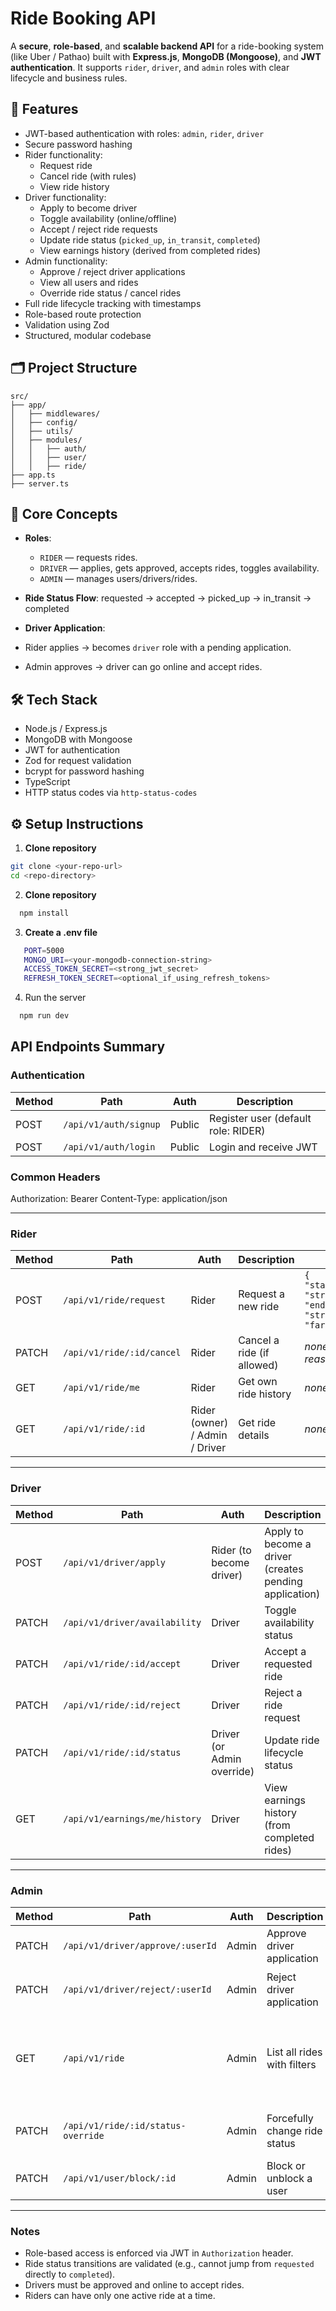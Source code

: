 # Ride Booking API

A **secure**, **role-based**, and **scalable backend API** for a ride-booking system (like Uber / Pathao) built with **Express.js**, **MongoDB (Mongoose)**, and **JWT authentication**. It supports `rider`, `driver`, and `admin` roles with clear lifecycle and business rules.

## 🚀 Features

- JWT-based authentication with roles: `admin`, `rider`, `driver`
- Secure password hashing
- Rider functionality:
  - Request ride
  - Cancel ride (with rules)
  - View ride history
- Driver functionality:
  - Apply to become driver
  - Toggle availability (online/offline)
  - Accept / reject ride requests
  - Update ride status (`picked_up`, `in_transit`, `completed`)
  - View earnings history (derived from completed rides)
- Admin functionality:
  - Approve / reject driver applications
  - View all users and rides
  - Override ride status / cancel rides
- Full ride lifecycle tracking with timestamps
- Role-based route protection
- Validation using Zod
- Structured, modular codebase

## 🗂️ Project Structure 
```plaintext
src/
├── app/
│   ├── middlewares/
│   ├── config/
│   ├── utils/
│   ├── modules/
│   │   ├── auth/
│   │   ├── user/
│   │   ├── ride/
├── app.ts
├── server.ts
```

## 🧠 Core Concepts

- **Roles**: 
  - `RIDER` — requests rides.
  - `DRIVER` — applies, gets approved, accepts rides, toggles availability.
  - `ADMIN` — manages users/drivers/rides.

- **Ride Status Flow**:
   requested → accepted → picked_up → in_transit → completed


- **Driver Application**:
- Rider applies → becomes `driver` role with a pending application.
- Admin approves → driver can go online and accept rides.

## 🛠️ Tech Stack

- Node.js / Express.js
- MongoDB with Mongoose
- JWT for authentication
- Zod for request validation
- bcrypt for password hashing
- TypeScript
- HTTP status codes via `http-status-codes`

## ⚙️ Setup Instructions

1. **Clone repository**
 ```bash
 git clone <your-repo-url>
 cd <repo-directory>
```
2. **Clone repository**
 ```bash
   npm install
 ```
3. **Create a .env file**
```bash
   PORT=5000
   MONGO_URI=<your-mongodb-connection-string>
   ACCESS_TOKEN_SECRET=<strong_jwt_secret>
   REFRESH_TOKEN_SECRET=<optional_if_using_refresh_tokens>
 ```
4. Run the server
 ```bash
   npm run dev
 ```
## API Endpoints Summary

### Authentication
| Method | Path | Auth | Description |
|--------|------|------|-------------|
| POST | `/api/v1/auth/signup` | Public | Register user (default role: RIDER) |
| POST | `/api/v1/auth/login` | Public | Login and receive JWT |

### Common Headers
Authorization: Bearer <token>
Content-Type: application/json

---

### Rider
| Method | Path | Auth | Description | Body |
|--------|------|------|-------------|------|
| POST | `/api/v1/ride/request` | Rider | Request a new ride | `{ "startLocation": "string", "endLocation": "string", "fare": number }` |
| PATCH | `/api/v1/ride/:id/cancel` | Rider | Cancel a ride (if allowed) | _none or optional reason_ |
| GET | `/api/v1/ride/me` | Rider | Get own ride history | _none_ |
| GET | `/api/v1/ride/:id` | Rider (owner) / Admin / Driver | Get ride details | _none_ |

---

### Driver
| Method | Path | Auth | Description | Body |
|--------|------|------|-------------|------|
| POST | `/api/v1/driver/apply` | Rider (to become driver) | Apply to become a driver (creates pending application) | `{ "vehicleInfo": { "type": "car"|"bike"|"cng"|"auto", "model": "string", "plateNum": "string" } }` |
| PATCH | `/api/v1/driver/availability` | Driver | Toggle availability status | `{ "availability": "ONLINE" | "OFFLINE" }` |
| PATCH | `/api/v1/ride/:id/accept` | Driver | Accept a requested ride | _none_ |
| PATCH | `/api/v1/ride/:id/reject` | Driver | Reject a ride request | _none_ |
| PATCH | `/api/v1/ride/:id/status` | Driver (or Admin override) | Update ride lifecycle status | `{ "status": "picked_up" | "in_transit" | "completed" | "cancelled" }` |
| GET | `/api/v1/earnings/me/history` | Driver | View earnings history (from completed rides) | _none_ |

---

### Admin
| Method | Path | Auth | Description | Body |
|--------|------|------|-------------|------|
| PATCH | `/api/v1/driver/approve/:userId` | Admin | Approve driver application | _none_ |
| PATCH | `/api/v1/driver/reject/:userId` | Admin | Reject driver application | `{ "reason": "string" }` (optional) |
| GET | `/api/v1/ride` | Admin | List all rides with filters | Query params: status, date range, riderId, driverId |
| PATCH | `/api/v1/ride/:id/status-override` | Admin | Forcefully change ride status | `{ "status": "string", "reason"?: "string" }` |
| PATCH | `/api/v1/user/block/:id` | Admin | Block or unblock a user | `{ "block": true|false }` |

---

### Notes
- Role-based access is enforced via JWT in `Authorization` header.
- Ride status transitions are validated (e.g., cannot jump from `requested` directly to `completed`).
- Drivers must be approved and online to accept rides.
- Riders can have only one active ride at a time.





